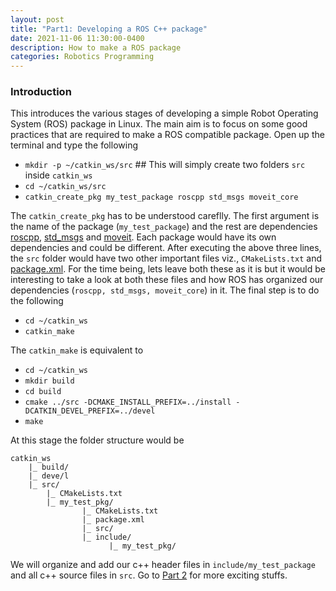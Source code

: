 ```yaml
---
layout: post
title: "Part1: Developing a ROS C++ package"
date: 2021-11-06 11:30:00-0400
description: How to make a ROS package
categories: Robotics Programming
---
```

### Introduction

This introduces the various stages of developing a simple Robot Operating System (ROS) package in Linux. The main aim is to focus on some good practices that are required to make a ROS compatible package. Open up the terminal and type the following

* `mkdir -p ~/catkin_ws/src`    ## This will simply create two folders `src` inside `catkin_ws`
* `cd ~/catkin_ws/src`
* `catkin_create_pkg my_test_package roscpp std_msgs moveit_core`  

The `catkin_create_pkg` has to be understood careflly. The first argument is the name of the package (`my_test_package`) and the rest are dependencies [roscpp](http://wiki.ros.org/roscpp), [std_msgs](http://wiki.ros.org/std_msgs) and [moveit](https://moveit.ros.org/). Each package would have its own dependencies and could be different. After executing the above three lines, the `src` folder would have two other important files viz., `CMakeLists.txt` and [package.xml](http://wiki.ros.org/catkin/package.xml). For the time being, lets leave both these as it is but it would be interesting to take a look at both these files and how ROS has organized our dependencies (`roscpp, std_msgs, moveit_core`) in it. The final step is to do the following

* `cd ~/catkin_ws`
* `catkin_make`

The `catkin_make` is equivalent to 

* `cd ~/catkin_ws`
* `mkdir build`
* `cd build`
* `cmake ../src -DCMAKE_INSTALL_PREFIX=../install -DCATKIN_DEVEL_PREFIX=../devel`
* `make`

At this stage the folder structure would be
```
catkin_ws
    |_ build/
    |_ deve/l
    |_ src/
        |_ CMakeLists.txt
        |_ my_test_pkg/
                |_ CMakeLists.txt
                |_ package.xml
                |_ src/
                |_ include/
                      |_ my_test_pkg/

```
We will organize and add our c++ header files in `include/my_test_package` and all c++ source files in `src`. Go to [Part 2](/blog/2021/2-Developing_ROS_Package/) for more exciting stuffs.

